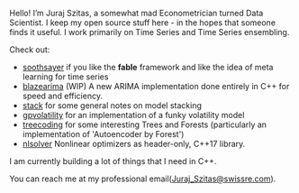 Hello! I’m Juraj Szitas, a somewhat mad Econometrician turned Data Scientist. I keep my open source stuff here - in the hopes that someone finds it useful. 
I work primarily on Time Series and Time Series ensembling. 

Check out: 
 + [soothsayer](https://github.com/JSzitas/soothsayer) if you like the **fable** framework and like the idea of meta learning for time series 
 + [blazearima](https://github.com/JSzitas/blazearima) (WIP) A new ARIMA implementation done entirely in C++ for speed and efficiency.
 + [stack](https://github.com/JSzitas/stack) for some general notes on model stacking
 + [gpvolatility](https://github.com/JSzitas/gpvolatility) for an implementation of a funky volatility model
 + [treecoding](https://github.com/JSzitas/treecoding) for some interesting Trees and Forests (particularly an implementation of 'Autoencoder by Forest')
 + [nlsolver](https://github.com/JSzitas/nlsolver) Nonlinear optimizers as header-only, C++17 library. 

I am currently building a lot of things that I need in C++. 

You can reach me at my professional email(Juraj_Szitas@swissre.com).
